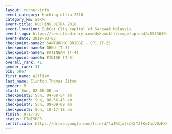 ```yaml
--- 
layout: runner-info 
event_category: kuching-ultra-2018 
category_km: 50KM 
event-title: KUCHING ULTRA 2018 
event-location: BukCat City capital of Sarawak Malaysia 
event-logo: https://res.cloudinary.com/dykbosktl/image/upload/v1573619473/Logo/kuching-ultra-2018-logo_tlpvm5.png 
event-date: 2018-03-03 
checkpoint-name2: SANTUBONG BRIDGE - CP1 (T-2) 
checkpoint-name3: DBKU (T-3) 
checkpoint-name4: PATINGAN (T-4) 
checkpoint-name5: FINISH (T-5) 
overall_rank: 41
gender_rank: 31
bib: 5067
first_name: William
last_name: Clinton Thomas Jitom
gender: M
start: Sun, 02-00-00 am
checkpoint2: Sun, 04-08-54 am
checkpoint3: Sun, 06-56-45 am
checkpoint4: Sun, 09-09-09 am
checkpoint5: Sun, 10-17-18 am
finish: 8-17-18
status: FINISHER
certificate: https://drive.google.com/file/d/1aIR3jatsbXrYJlKv1boVOzKXAsVUyz/view?usp=sharing
--- 
```

